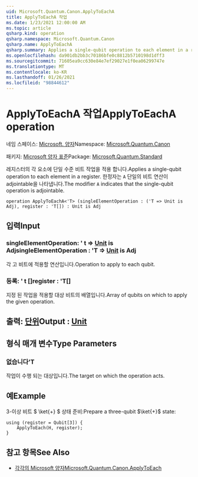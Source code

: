 ```yaml
---
uid: Microsoft.Quantum.Canon.ApplyToEachA
title: ApplyToEachA 작업
ms.date: 1/23/2021 12:00:00 AM
ms.topic: article
qsharp.kind: operation
qsharp.namespace: Microsoft.Quantum.Canon
qsharp.name: ApplyToEachA
qsharp.summary: Applies a single-qubit operation to each element in a register. The modifier `A` indicates that the single-qubit operation is adjointable.
ms.openlocfilehash: da901db2bb3c70186bfe0c8812b5710198d1dff3
ms.sourcegitcommit: 71605ea9cc630e84e7ef29027e1f0ea06299747e
ms.translationtype: MT
ms.contentlocale: ko-KR
ms.lasthandoff: 01/26/2021
ms.locfileid: "98844612"
---
```

# <a name="applytoeacha-operation"></a><span data-ttu-id="e1655-102">ApplyToEachA 작업</span><span class="sxs-lookup"><span data-stu-id="e1655-102">ApplyToEachA operation</span></span>

<span data-ttu-id="e1655-103">네임 스페이스: [Microsoft. 양자](xref:Microsoft.Quantum.Canon)</span><span class="sxs-lookup"><span data-stu-id="e1655-103">Namespace: [Microsoft.Quantum.Canon](xref:Microsoft.Quantum.Canon)</span></span>

<span data-ttu-id="e1655-104">패키지: [Microsoft 양자 표준](https://nuget.org/packages/Microsoft.Quantum.Standard)</span><span class="sxs-lookup"><span data-stu-id="e1655-104">Package: [Microsoft.Quantum.Standard](https://nuget.org/packages/Microsoft.Quantum.Standard)</span></span>


<span data-ttu-id="e1655-105">레지스터의 각 요소에 단일 수준 비트 작업을 적용 합니다.</span><span class="sxs-lookup"><span data-stu-id="e1655-105">Applies a single-qubit operation to each element in a register.</span></span>
<span data-ttu-id="e1655-106">한정자는 `A` 단일의 비트 연산이 adjointable을 나타냅니다.</span><span class="sxs-lookup"><span data-stu-id="e1655-106">The modifier `A` indicates that the single-qubit operation is adjointable.</span></span>

```qsharp
operation ApplyToEachA<'T> (singleElementOperation : ('T => Unit is Adj), register : 'T[]) : Unit is Adj
```


## <a name="input"></a><span data-ttu-id="e1655-107">입력</span><span class="sxs-lookup"><span data-stu-id="e1655-107">Input</span></span>

### <a name="singleelementoperation--t--unit--is-adj"></a><span data-ttu-id="e1655-108">singleElementOperation: ' t => [Unit](xref:microsoft.quantum.lang-ref.unit)  is Adj</span><span class="sxs-lookup"><span data-stu-id="e1655-108">singleElementOperation : 'T => [Unit](xref:microsoft.quantum.lang-ref.unit)  is Adj</span></span>

<span data-ttu-id="e1655-109">각 고 비트에 적용할 연산입니다.</span><span class="sxs-lookup"><span data-stu-id="e1655-109">Operation to apply to each qubit.</span></span>


### <a name="register--t"></a><span data-ttu-id="e1655-110">등록: ' t []</span><span class="sxs-lookup"><span data-stu-id="e1655-110">register : 'T[]</span></span>

<span data-ttu-id="e1655-111">지정 된 작업을 적용할 대상 비트의 배열입니다.</span><span class="sxs-lookup"><span data-stu-id="e1655-111">Array of qubits on which to apply the given operation.</span></span>



## <a name="output--unit"></a><span data-ttu-id="e1655-112">출력: [단위](xref:microsoft.quantum.lang-ref.unit)</span><span class="sxs-lookup"><span data-stu-id="e1655-112">Output : [Unit](xref:microsoft.quantum.lang-ref.unit)</span></span>



## <a name="type-parameters"></a><span data-ttu-id="e1655-113">형식 매개 변수</span><span class="sxs-lookup"><span data-stu-id="e1655-113">Type Parameters</span></span>

### <a name="t"></a><span data-ttu-id="e1655-114">없습니다</span><span class="sxs-lookup"><span data-stu-id="e1655-114">'T</span></span>

<span data-ttu-id="e1655-115">작업이 수행 되는 대상입니다.</span><span class="sxs-lookup"><span data-stu-id="e1655-115">The target on which the operation acts.</span></span>

## <a name="example"></a><span data-ttu-id="e1655-116">예</span><span class="sxs-lookup"><span data-stu-id="e1655-116">Example</span></span>

<span data-ttu-id="e1655-117">3-이상 비트 $ \ket{+} $ 상태 준비:</span><span class="sxs-lookup"><span data-stu-id="e1655-117">Prepare a three-qubit $\ket{+}$ state:</span></span>

```qsharp
using (register = Qubit[3]) {
    ApplyToEach(H, register);
}
```

## <a name="see-also"></a><span data-ttu-id="e1655-118">참고 항목</span><span class="sxs-lookup"><span data-stu-id="e1655-118">See Also</span></span>

- [<span data-ttu-id="e1655-119">각각의 Microsoft 양자</span><span class="sxs-lookup"><span data-stu-id="e1655-119">Microsoft.Quantum.Canon.ApplyToEach</span></span>](xref:Microsoft.Quantum.Canon.ApplyToEach)